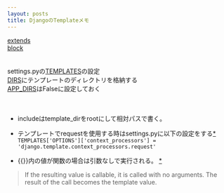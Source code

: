```yaml
---
layout: posts
title: DjangoのTemplateメモ 
---
```


[extends](https://docs.djangoproject.com/en/1.7/ref/templates/builtins/#extends)   
[block](https://docs.djangoproject.com/en/1.7/ref/templates/builtins/#block)   
<br>
<br>
settings.pyの[TEMPLATES](https://docs.djangoproject.com/en/1.8/ref/settings/#std:setting-TEMPLATES)の設定    
[DIRS](https://docs.djangoproject.com/en/1.8/ref/settings/#dirs)にテンプレートのディレクトリを格納する     
[APP_DIRS](https://docs.djangoproject.com/en/1.8/ref/settings/#app-dirs)はFalseに設定しておく    
<br>
<br>
   
* includeはtemplate_dirをrootにして相対パスで書く。     
    
* テンプレートでrequestを使用する時はsettings.pyに以下の設定をする[*](https://docs.djangoproject.com/en/1.8/ref/templates/api/#django-template-context-processors-request)    
```TEMPLATES['OPTIONS']['context_processors'] = 'django.template.context_processors.request' ```

* \{\{\}\}内の値が関数の場合は引数なしで実行される。 [*](https://docs.djangoproject.com/en/dev/topics/templates/#variables)
>If the resulting value is callable, it is called with no arguments. The result of the call becomes the template value.
